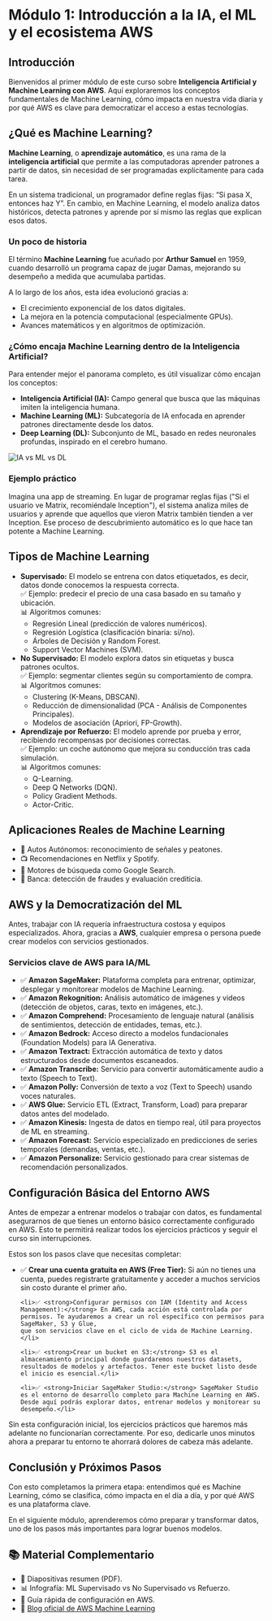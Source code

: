<h1>Módulo 1: Introducción a la IA, el ML y el ecosistema AWS</h1>

<h2>Introducción</h2>
<p>Bienvenidos al primer módulo de este curso sobre <strong>Inteligencia Artificial y Machine Learning con AWS</strong>. 
Aquí exploraremos los conceptos fundamentales de Machine Learning, cómo impacta en nuestra vida diaria y 
por qué AWS es clave para democratizar el acceso a estas tecnologías.</p>

<h2>¿Qué es Machine Learning?</h2>

<p><strong>Machine Learning</strong>, o <strong>aprendizaje automático</strong>, es una rama de la <strong>inteligencia artificial</strong> 
que permite a las computadoras aprender patrones a partir de datos, sin necesidad de ser programadas explícitamente para cada tarea.</p>

<p>En un sistema tradicional, un programador define reglas fijas: “Si pasa X, entonces haz Y”. 
En cambio, en Machine Learning, el modelo analiza datos históricos, detecta patrones y aprende por sí mismo las reglas que explican esos datos.</p>

<h3>Un poco de historia</h3>
<p>El término <strong>Machine Learning</strong> fue acuñado por <strong>Arthur Samuel</strong> en 1959, 
cuando desarrolló un programa capaz de jugar Damas, mejorando su desempeño a medida que acumulaba partidas.</p>

<p>A lo largo de los años, esta idea evolucionó gracias a:</p>
<ul>
    <li>El crecimiento exponencial de los datos digitales.</li>
    <li>La mejora en la potencia computacional (especialmente GPUs).</li>
    <li>Avances matemáticos y en algoritmos de optimización.</li>
</ul>

<h3>¿Cómo encaja Machine Learning dentro de la Inteligencia Artificial?</h3>
<p>Para entender mejor el panorama completo, es útil visualizar cómo encajan los conceptos:</p>
<ul>
    <li><strong>Inteligencia Artificial (IA):</strong> Campo general que busca que las máquinas imiten la inteligencia humana.</li>
    <li><strong>Machine Learning (ML):</strong> Subcategoría de IA enfocada en aprender patrones directamente desde los datos.</li>
    <li><strong>Deep Learning (DL):</strong> Subconjunto de ML, basado en redes neuronales profundas, inspirado en el cerebro humano.</li>
</ul>

<p><img src="https://github.com/mrkali88/Introduccion-a-la-Inteligencia-Artificial-y-Machine-Learning-con-AWS/blob/main/images/artificial-intelligence_machine-learning_deep-learning_difference.png" alt="IA vs ML vs DL"></p>

<h3>Ejemplo práctico</h3>
<p>Imagina una app de streaming. En lugar de programar reglas fijas ("Si el usuario ve Matrix, recomiéndale Inception"), 
el sistema analiza miles de usuarios y aprende que aquellos que vieron Matrix también tienden a ver Inception. 
Ese proceso de descubrimiento automático es lo que hace tan potente a Machine Learning.</p>




<h2>Tipos de Machine Learning</h2>
<ul>
    <li><strong>Supervisado:</strong> El modelo se entrena con datos etiquetados, es decir, datos donde conocemos la respuesta correcta.
        <br>✅ Ejemplo: predecir el precio de una casa basado en su tamaño y ubicación.
        <br>📊 Algoritmos comunes:
        <ul>
            <li>Regresión Lineal (predicción de valores numéricos).</li>
            <li>Regresión Logística (clasificación binaria: sí/no).</li>
            <li>Árboles de Decisión y Random Forest.</li>
            <li>Support Vector Machines (SVM).</li>
        </ul>
    </li>
    <li><strong>No Supervisado:</strong> El modelo explora datos sin etiquetas y busca patrones ocultos.
        <br>✅ Ejemplo: segmentar clientes según su comportamiento de compra.
        <br>📊 Algoritmos comunes:
        <ul>
            <li>Clustering (K-Means, DBSCAN).</li>
            <li>Reducción de dimensionalidad (PCA - Análisis de Componentes Principales).</li>
            <li>Modelos de asociación (Apriori, FP-Growth).</li>
        </ul>
    </li>
    <li><strong>Aprendizaje por Refuerzo:</strong> El modelo aprende por prueba y error, recibiendo recompensas por decisiones correctas.
        <br>✅ Ejemplo: un coche autónomo que mejora su conducción tras cada simulación.
        <br>📊 Algoritmos comunes:
        <ul>
            <li>Q-Learning.</li>
            <li>Deep Q Networks (DQN).</li>
            <li>Policy Gradient Methods.</li>
            <li>Actor-Critic.</li>
        </ul>
    </li>
</ul>

<h2>Aplicaciones Reales de Machine Learning</h2>
<ul>
    <li>🚗 Autos Autónomos: reconocimiento de señales y peatones.</li>
    <li>📺 Recomendaciones en Netflix y Spotify.</li>
    <li>🔎 Motores de búsqueda como Google Search.</li>
    <li>🏦 Banca: detección de fraudes y evaluación crediticia.</li>
</ul>

<h2>AWS y la Democratización del ML</h2>
<p>Antes, trabajar con IA requería infraestructura costosa y equipos especializados. 
Ahora, gracias a <strong>AWS</strong>, cualquier empresa o persona puede crear modelos con servicios gestionados.</p>

<h3>Servicios clave de AWS para IA/ML</h3>
<ul>
    <li>✅ <strong>Amazon SageMaker:</strong> Plataforma completa para entrenar, optimizar, desplegar y monitorear modelos de Machine Learning.</li>
    <li>✅ <strong>Amazon Rekognition:</strong> Análisis automático de imágenes y videos (detección de objetos, caras, texto en imágenes, etc.).</li>
    <li>✅ <strong>Amazon Comprehend:</strong> Procesamiento de lenguaje natural (análisis de sentimientos, detección de entidades, temas, etc.).</li>
    <li>✅ <strong>Amazon Bedrock:</strong> Acceso directo a modelos fundacionales (Foundation Models) para IA Generativa.</li>
    <li>✅ <strong>Amazon Textract:</strong> Extracción automática de texto y datos estructurados desde documentos escaneados.</li>
    <li>✅ <strong>Amazon Transcribe:</strong> Servicio para convertir automáticamente audio a texto (Speech to Text).</li>
    <li>✅ <strong>Amazon Polly:</strong> Conversión de texto a voz (Text to Speech) usando voces naturales.</li>
    <li>✅ <strong>AWS Glue:</strong> Servicio ETL (Extract, Transform, Load) para preparar datos antes del modelado.</li>
    <li>✅ <strong>Amazon Kinesis:</strong> Ingesta de datos en tiempo real, útil para proyectos de ML en streaming.</li>
    <li>✅ <strong>Amazon Forecast:</strong> Servicio especializado en predicciones de series temporales (demandas, ventas, etc.).</li>
    <li>✅ <strong>Amazon Personalize:</strong> Servicio gestionado para crear sistemas de recomendación personalizados.</li>
</ul>


<h2>Configuración Básica del Entorno AWS</h2>
<p>Antes de empezar a entrenar modelos o trabajar con datos, es fundamental asegurarnos de que tienes un entorno básico correctamente configurado en AWS. 
Esto te permitirá realizar todos los ejercicios prácticos y seguir el curso sin interrupciones.</p>

<p>Estos son los pasos clave que necesitas completar:</p>

<ul>
    <li>✅ <strong>Crear una cuenta gratuita en AWS (Free Tier):</strong> Si aún no tienes una cuenta, puedes registrarte gratuitamente y acceder a muchos servicios sin costo durante el primer año.</li>

    <li>✅ <strong>Configurar permisos con IAM (Identity and Access Management):</strong> En AWS, cada acción está controlada por permisos. Te ayudaremos a crear un rol específico con permisos para SageMaker, S3 y Glue, 
    que son servicios clave en el ciclo de vida de Machine Learning.</li>

    <li>✅ <strong>Crear un bucket en S3:</strong> S3 es el almacenamiento principal donde guardaremos nuestros datasets, resultados de modelos y artefactos. Tener este bucket listo desde el inicio es esencial.</li>

    <li>✅ <strong>Iniciar SageMaker Studio:</strong> SageMaker Studio es el entorno de desarrollo completo para Machine Learning en AWS. Desde aquí podrás explorar datos, entrenar modelos y monitorear su desempeño.</li>
</ul>

<p>Sin esta configuración inicial, los ejercicios prácticos que haremos más adelante no funcionarían correctamente. 
Por eso, dedicarle unos minutos ahora a preparar tu entorno te ahorrará dolores de cabeza más adelante.</p>



<h2>Conclusión y Próximos Pasos</h2>
<p>Con esto completamos la primera etapa: entendimos qué es Machine Learning, cómo se clasifica, 
cómo impacta en el día a día, y por qué AWS es una plataforma clave.</p>
<p>En el siguiente módulo, aprenderemos cómo preparar y transformar datos, uno de los pasos más importantes para lograr buenos modelos.</p>

<h2>📚 Material Complementario</h2>
<ul>
    <li>📄 Diapositivas resumen (PDF).</li>
    <li>📊 Infografía: ML Supervisado vs No Supervisado vs Refuerzo.</li>
    <li>🧰 Guía rápida de configuración en AWS.</li>
    <li>🔗 <a href="https://aws.amazon.com/es/blogs/machine-learning/" target="_blank">Blog oficial de AWS Machine Learning</a></li>
</ul>
